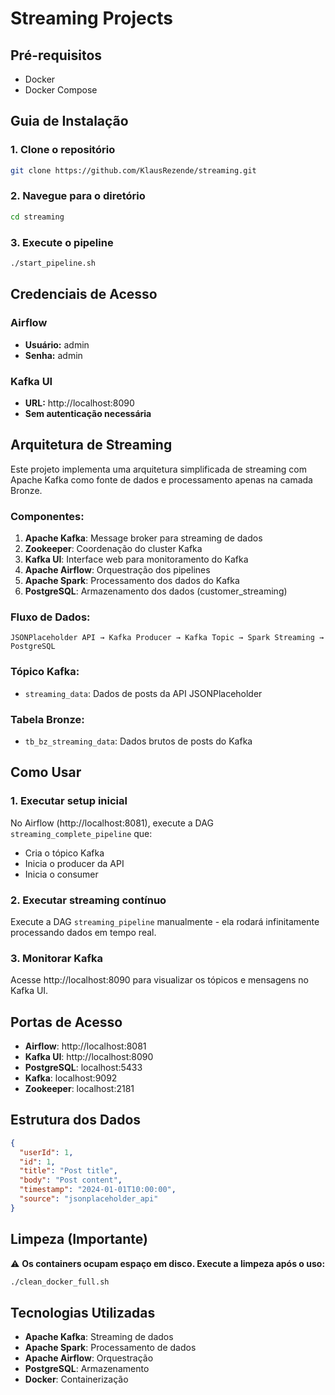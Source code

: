# Streaming Projects

## Pré-requisitos

- Docker
- Docker Compose

## Guia de Instalação

### 1. Clone o repositório
```bash
git clone https://github.com/KlausRezende/streaming.git
```

### 2. Navegue para o diretório
```bash
cd streaming
```

### 3. Execute o pipeline
```bash
./start_pipeline.sh
```

## Credenciais de Acesso

### Airflow
- **Usuário:** admin
- **Senha:** admin

### Kafka UI
- **URL:** http://localhost:8090
- **Sem autenticação necessária**

## Arquitetura de Streaming

Este projeto implementa uma arquitetura simplificada de streaming com Apache Kafka como fonte de dados e processamento apenas na camada Bronze.

### Componentes:

1. **Apache Kafka**: Message broker para streaming de dados
2. **Zookeeper**: Coordenação do cluster Kafka
3. **Kafka UI**: Interface web para monitoramento do Kafka
4. **Apache Airflow**: Orquestração dos pipelines
5. **Apache Spark**: Processamento dos dados do Kafka
6. **PostgreSQL**: Armazenamento dos dados (customer_streaming)

### Fluxo de Dados:

```
JSONPlaceholder API → Kafka Producer → Kafka Topic → Spark Streaming → PostgreSQL
```

### Tópico Kafka:
- `streaming_data`: Dados de posts da API JSONPlaceholder

### Tabela Bronze:
- `tb_bz_streaming_data`: Dados brutos de posts do Kafka

## Como Usar

### 1. Executar setup inicial
No Airflow (http://localhost:8081), execute a DAG `streaming_complete_pipeline` que:
- Cria o tópico Kafka
- Inicia o producer da API
- Inicia o consumer

### 2. Executar streaming contínuo
Execute a DAG `streaming_pipeline` manualmente - ela rodará infinitamente processando dados em tempo real.

### 3. Monitorar Kafka
Acesse http://localhost:8090 para visualizar os tópicos e mensagens no Kafka UI.

## Portas de Acesso

- **Airflow**: http://localhost:8081
- **Kafka UI**: http://localhost:8090
- **PostgreSQL**: localhost:5433
- **Kafka**: localhost:9092
- **Zookeeper**: localhost:2181

## Estrutura dos Dados

```json
{
  "userId": 1,
  "id": 1,
  "title": "Post title",
  "body": "Post content",
  "timestamp": "2024-01-01T10:00:00",
  "source": "jsonplaceholder_api"
}
```

## Limpeza (Importante)

⚠️ **Os containers ocupam espaço em disco. Execute a limpeza após o uso:**

```bash
./clean_docker_full.sh
```

## Tecnologias Utilizadas

- **Apache Kafka**: Streaming de dados
- **Apache Spark**: Processamento de dados
- **Apache Airflow**: Orquestração
- **PostgreSQL**: Armazenamento
- **Docker**: Containerização
